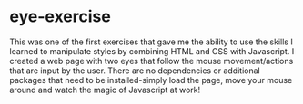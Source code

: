 # eye-exercise
 This was one of the first exercises that gave me the ability to use the         skills I learned to manipulate styles by combining HTML and CSS with         Javascript. I created a web page with two eyes that follow the mouse         movement/actions that are input by the user. There are no dependencies         or additional packages that need to be installed-simply load the page,         move your mouse around and watch the magic of Javascript at work!
